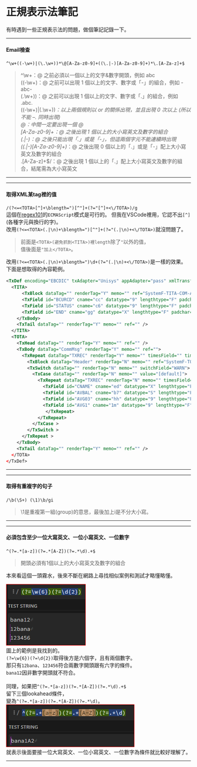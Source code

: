 # 正規表示法筆記

有時遇到一些正規表示法的問題，做個筆記記錄一下。  
<!--more-->
  
******
#### Email檢查  
`^\w+((-\w+)|(\.\w+))*\@[A-Za-z0-9]+((\.|-)[A-Za-z0-9]+)*\.[A-Za-z]+$`  
> ^\w+：@ 之前必須以一個以上的文字&數字開頭，例如 abc  
> ((-\w+)：@ 之前可以出現 1 個以上的文字、數字或「-」的組合，例如 -abc-  
> (\.\w+))：@ 之前可以出現 1 個以上的文字、數字或「.」的組合，例如 .abc.  
> ((-\w+)|(\.\w+))*：以上兩個規則以 or 的關係出現，並且出現 0 次以上 (所以不能 –. 同時出現)  
> @：中間一定要出現一個 @  
> [A-Za-z0-9]+：@ 之後出現 1 個以上的大小寫英文及數字的組合  
> (\.|-)：@ 之後只能出現「.」或是「-」，但這兩個字元不能連續時出現  
> ((\.|-)[A-Za-z0-9]+)*：@ 之後出現 0 個以上的「.」或是「-」配上大小寫英文及數字的組合  
> \.[A-Za-z]+$/：@ 之後出現 1 個以上的「.」配上大小寫英文及數字的組合，結尾需為大小寫英文  
******
    
******  
#### 取得XML某tag裡的值  
`/(?<=<TOTA>[^]+\blength=")[^"]+(?="[^]+<\/TOTA>)/g`  
這個在[regex101](https://regex101.com)的`ECMAScript`模式是可行的。 
但我在VSCode裡用，它認不出`[^]`(各種字元與換行的字)。  
改用`(?<=<TOTA>(.|\n)+\blength=")[^"]+(?="(.|\n)+<\/TOTA>)`就沒問題了。  
  
> 前面是`<TOTA>(避免抓到<TITA>)裡length`除了`"`以外的值，  
> 值後面是`"加上</TOTA>`。  

改用`(?<=<TOTA>(.|\n)+\blength=")\d+(?="(.|\n)+<\/TOTA>)`是一樣的效果。  
下面是想取得的內容範例。 
```XML
<TxDef encoding="EBCDIC" txAdapter="Unisys" appAdapter="pass" xmlTransformer="Unisys" transportAdapter="SystemF" targetTx="" txMapper="" delimiter="" memo="pp">
  <TITA>
      <TxBlock dataTag="" renderTag="Y" memo="" ref="SystemF-TITA-COM-AREA" />
      <TxField id="BCURCD" cname="cc" datatype="9" lengthtype="F" padchar=" " justify="" default="" length="2" lengthExpr="" scale="0" tagSize="0" lengthSize="0" encoding="" shiftInOut="Y" invisibleChar="TrimAndPadRight" memo="" optional="N" overwrite="N" codec="" renderTag="" charFormat="" />
      <TxField id="STATUS" cname="c6" datatype="9" lengthtype="F" padchar=" " justify="" default="" length="1" lengthExpr="" scale="0" tagSize="0" lengthSize="0" encoding="" shiftInOut="Y" invisibleChar="TrimAndPadRight" memo="" optional="N" overwrite="N" codec="" renderTag="" charFormat="" />
      <TxField id="END" cname="gg" datatype="X" lengthtype="F" padchar=" " justify="" default="" length="1" lengthExpr="" scale="0" tagSize="0" lengthSize="0" encoding="" shiftInOut="Y" invisibleChar="TrimAndPadRight" memo="" optional="N" overwrite="N" codec="" renderTag="" charFormat="" />
    </TxBody>
    <TxTail dataTag="" renderTag="Y" memo="" ref="" />
  </TITA>
  <TOTA>
    <TxHead dataTag="" renderTag="Y" memo="" ref="" />
    <TxBody dataTag="CommMsg" renderTag="Y" memo="" ref="">
      <TxRepeat dataTag="TXREC" renderTag="Y" memo="" timesField="" timesValue="-1" name="">
        <TxBlock dataTag="Header" renderTag="N" memo="" ref="SystemF-TOTA-BASIC-TxBlock" />
        <TxSwitch dataTag="" renderTag="N" memo="" switchField="WARN">
          <TxCase dataTag="" renderTag="N" memo="" value="[default]">
            <TxRepeat dataTag="TXREC" renderTag="N" memo="" timesField="" timesValue="1" name="">
              <TxField id="CNAME" cname="ed" datatype="X" lengthtype="F" padchar=" " justify="" default="" length="80" lengthExpr="" scale="0" tagSize="0" lengthSize="0" encoding="UNISYS" shiftInOut="Y" invisibleChar="TrimAndPadRight" memo="" optional="N" overwrite="N" codec="" renderTag="" charFormat="" />
              <TxField id="AVBAL" cname="b7" datatype="S" lengthtype="F" padchar=" " justify="" default="" length="14" lengthExpr="" scale="2" tagSize="0" lengthSize="0" encoding="" shiftInOut="Y" invisibleChar="TrimAndPadRight" memo="" optional="N" overwrite="N" codec="" renderTag="" charFormat="" />
              <TxField id="AVG03" cname="hh" datatype="9" lengthtype="F" padchar=" " justify="" default="" length="13" lengthExpr="" scale="2" tagSize="0" lengthSize="0" encoding="" shiftInOut="Y" invisibleChar="TrimAndPadRight" memo="" optional="N" overwrite="N" codec="" renderTag="" charFormat="" />
              <TxField id="AVG1" cname="1m" datatype="9" lengthtype="F" padchar=" " justify="" default="" length="13" lengthExpr="" scale="2" tagSize="0" lengthSize="0" encoding="" shiftInOut="Y" invisibleChar="TrimAndPadRight" memo="" optional="N" overwrite="N" codec="" renderTag="" charFormat="" />
               </TxRepeat>
            </TxRepeat>
          </TxCase >
        </TxSwitch >
      </TxRepeat >
    </TxBody>
    <TxTail dataTag="" renderTag="Y" memo="" ref="" />
  </TOTA>
</TxDef>
```
******
  
******
#### 取得有重複字的句子  
`/\b(\S+) (\1)\b/gi`  
> \1是重複第一組(group)的意思，最後加上i是不分大小寫。  
******
  
******
#### 必須包含至少一位大寫英文、一位小寫英文、一位數字  
`^(?=.*[a-z])(?=.*[A-Z])(?=.*\d).+$`  
> 開頭必須有1個以上的大小寫英文及數字的組合  
  
本來看這個一頭霧水，後來不斷在網路上尋找相似案例和測試才略懂略懂。  
  
[![範例](regex01.webp '範例')](regex01.webp)  
圖上的範例是我找到的。  
`(?=\w{6})(?=\d{2})`取得後方是六個字，且有兩個數字。  
那只有`12bana`、`123456`符合兩數字開頭跟有六字的條件。  
`bana12`因非數字開頭就不符合。  
\
同理，如果把`^(?=.*[a-z])(?=.*[A-Z])(?=.*\d).+$`  
留下三個lookahead條件，  
變為`^(?=.*[a-z])(?=.*[A-Z])(?=.*\d)`。  
[![範例](regex02.webp '範例')](regex02.webp)  
就表示後面要接一位大寫英文、一位小寫英文、一位數字為條件就比較好理解了。
******
